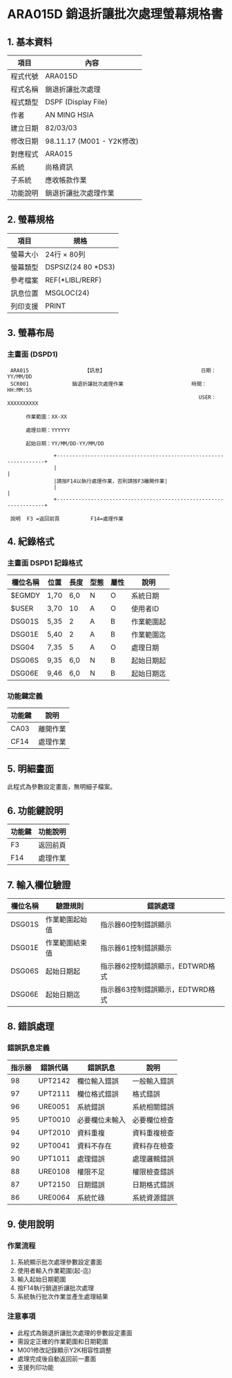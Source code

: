 # ARA015D 銷退折讓批次處理螢幕規格書

## 1. 基本資料

| 項目 | 內容 |
|------|------|
| 程式代號 | ARA015D |
| 程式名稱 | 銷退折讓批次處理 |
| 程式類型 | DSPF (Display File) |
| 作者 | AN MING HSIA |
| 建立日期 | 82/03/03 |
| 修改日期 | 98.11.17 (M001 - Y2K修改) |
| 對應程式 | ARA015 |
| 系統 | 尚格資訊 |
| 子系統 | 應收帳款作業 |
| 功能說明 | 銷退折讓批次處理作業 |

## 2. 螢幕規格

| 項目 | 規格 |
|------|------|
| 螢幕大小 | 24行 × 80列 |
| 螢幕類型 | DSPSIZ(24 80 *DS3) |
| 參考檔案 | REF(*LIBL/RERF) |
| 訊息位置 | MSGLOC(24) |
| 列印支援 | PRINT |

## 3. 螢幕布局

### 主畫面 (DSPD1)
```
 ARA015                  【訊息】                               日期：YY/MM/DD
 SCR001              銷退折讓批次處理作業                      時間：HH:MM:SS
                                                              USER：XXXXXXXXXX

      作業範圍：XX-XX

      處理日期：YYYYYY

      起始日期：YY/MM/DD-YY/MM/DD

               +------------------------------------------------------------------+
               |                                                                  |
               |請按F14以執行處理作業，否則請按F3離開作業|
               |                                                                  |
               +------------------------------------------------------------------+

 說明  F3 =返回前頁          F14=處理作業

```

## 4. 紀錄格式

### 主畫面 DSPD1 記錄格式

| 欄位名稱 | 位置 | 長度 | 型態 | 屬性 | 說明 |
|----------|------|------|------|------|------|
| $EGMDY | 1,70 | 6,0 | N | O | 系統日期 |
| $USER | 3,70 | 10 | A | O | 使用者ID |
| DSG01S | 5,35 | 2 | A | B | 作業範圍起 |
| DSG01E | 5,40 | 2 | A | B | 作業範圍迄 |
| DSG04 | 7,35 | 5 | A | O | 處理日期 |
| DSG06S | 9,35 | 6,0 | N | B | 起始日期起 |
| DSG06E | 9,46 | 6,0 | N | B | 起始日期迄 |

### 功能鍵定義

| 功能鍵 | 說明 |
|--------|------|
| CA03 | 離開作業 |
| CF14 | 處理作業 |

## 5. 明細畫面

此程式為參數設定畫面，無明細子檔案。

## 6. 功能鍵說明

| 功能鍵 | 功能說明 |
|--------|----------|
| F3 | 返回前頁 |
| F14 | 處理作業 |

## 7. 輸入欄位驗證

| 欄位名稱 | 驗證規則 | 錯誤處理 |
|----------|----------|----------|
| DSG01S | 作業範圍起始值 | 指示器60控制錯誤顯示 |
| DSG01E | 作業範圍結束值 | 指示器61控制錯誤顯示 |
| DSG06S | 起始日期起 | 指示器62控制錯誤顯示，EDTWRD格式 |
| DSG06E | 起始日期迄 | 指示器63控制錯誤顯示，EDTWRD格式 |

## 8. 錯誤處理

### 錯誤訊息定義

| 指示器 | 錯誤代碼 | 錯誤訊息 | 說明 |
|--------|----------|----------|------|
| 98 | UPT2142 | 欄位輸入錯誤 | 一般輸入錯誤 |
| 97 | UPT2111 | 欄位格式錯誤 | 格式錯誤 |
| 96 | URE0051 | 系統錯誤 | 系統相關錯誤 |
| 95 | UPT0010 | 必要欄位未輸入 | 必要欄位檢查 |
| 94 | UPT2010 | 資料重複 | 資料重複檢查 |
| 92 | UPT0041 | 資料不存在 | 資料存在檢查 |
| 90 | UPT1011 | 處理錯誤 | 處理邏輯錯誤 |
| 88 | URE0108 | 權限不足 | 權限檢查錯誤 |
| 87 | UPT2150 | 日期錯誤 | 日期格式錯誤 |
| 86 | URE0064 | 系統忙碌 | 系統資源錯誤 |

## 9. 使用說明

### 作業流程
1. 系統顯示批次處理參數設定畫面
2. 使用者輸入作業範圍(起-迄)
3. 輸入起始日期範圍
4. 按F14執行銷退折讓批次處理
5. 系統執行批次作業並產生處理結果

### 注意事項
- 此程式為銷退折讓批次處理的參數設定畫面
- 需設定正確的作業範圍和日期範圍
- M001修改記錄顯示Y2K相容性調整
- 處理完成後自動返回前一畫面
- 支援列印功能 